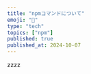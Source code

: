 ```yaml
---
title: "npmコマンドについて"
emoji: "🚀"
type: "tech"
topics: ["npm"]
published: true
published_at: 2024-10-07
---
```


zzzz
